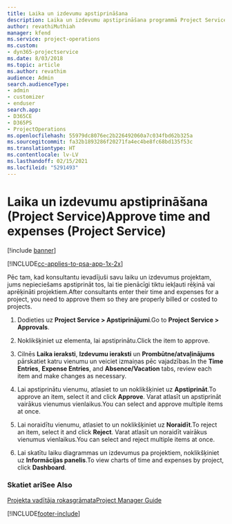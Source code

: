 ```yaml
---
title: Laika un izdevumu apstiprināšana
description: Laika un izdevumu apstiprināšana programmā Project Service
author: revathiMuthiah
manager: kfend
ms.service: project-operations
ms.custom:
- dyn365-projectservice
ms.date: 8/03/2018
ms.topic: article
ms.author: revathim
audience: Admin
search.audienceType:
- admin
- customizer
- enduser
search.app:
- D365CE
- D365PS
- ProjectOperations
ms.openlocfilehash: 55979dc8076ec2b226492060a7c034fbd62b325a
ms.sourcegitcommit: fa32b1893286f20271fa4ec4be8fc68bd135f53c
ms.translationtype: HT
ms.contentlocale: lv-LV
ms.lasthandoff: 02/15/2021
ms.locfileid: "5291493"
---
```

# <a name="approve-time-and-expenses-project-service"></a><span data-ttu-id="2f2e5-103">Laika un izdevumu apstiprināšana (Project Service)</span><span class="sxs-lookup"><span data-stu-id="2f2e5-103">Approve time and expenses (Project Service)</span></span>

[!include [banner](../includes/psa-now-project-operations.md)]

[!INCLUDE[cc-applies-to-psa-app-1x-2x](../includes/cc-applies-to-psa-app-1x-2x.md)]

<span data-ttu-id="2f2e5-104">Pēc tam, kad konsultantu ievadījuši savu laiku un izdevumus projektam, jums nepieciešams apstiprināt tos, lai tie pienācīgi tiktu iekļauti rēķinā vai aprēķināti projektiem.</span><span class="sxs-lookup"><span data-stu-id="2f2e5-104">After consultants enter their time and expenses for a project, you need to approve them so they are properly billed or costed to projects.</span></span>  
  
1.  <span data-ttu-id="2f2e5-105">Dodieties uz **Project Service > Apstiprinājumi**.</span><span class="sxs-lookup"><span data-stu-id="2f2e5-105">Go to **Project Service > Approvals**.</span></span>  
  
2.  <span data-ttu-id="2f2e5-106">Noklikšķiniet uz elementa, lai apstiprinātu.</span><span class="sxs-lookup"><span data-stu-id="2f2e5-106">Click the item to approve.</span></span>  
  
3.  <span data-ttu-id="2f2e5-107">Cilnēs **Laika ieraksti**, **Izdevumu ieraksti** un **Prombūtne/atvaļinājums** pārskatiet katru vienumu un veiciet izmaiņas pēc vajadzības.</span><span class="sxs-lookup"><span data-stu-id="2f2e5-107">In the **Time Entries**, **Expense Entries**, and **Absence/Vacation** tabs, review each item and make changes as necessary.</span></span>  
  
4.  <span data-ttu-id="2f2e5-108">Lai apstiprinātu vienumu, atlasiet to un noklikšķiniet uz **Apstiprināt**.</span><span class="sxs-lookup"><span data-stu-id="2f2e5-108">To approve an item, select it and click **Approve**.</span></span> <span data-ttu-id="2f2e5-109">Varat atlasīt un apstiprināt vairākus vienumus vienlaikus.</span><span class="sxs-lookup"><span data-stu-id="2f2e5-109">You can select and approve multiple items at once.</span></span>  
  
5.  <span data-ttu-id="2f2e5-110">Lai noraidītu vienumu, atlasiet to un noklikšķiniet uz **Noraidīt**.</span><span class="sxs-lookup"><span data-stu-id="2f2e5-110">To reject an item, select it and click **Reject**.</span></span> <span data-ttu-id="2f2e5-111">Varat atlasīt un noraidīt vairākus vienumus vienlaikus.</span><span class="sxs-lookup"><span data-stu-id="2f2e5-111">You can select and reject multiple items at once.</span></span>  
  
6.  <span data-ttu-id="2f2e5-112">Lai skatītu laiku diagrammas un izdevumus pa projektiem, noklikšķiniet uz **Informācijas panelis**.</span><span class="sxs-lookup"><span data-stu-id="2f2e5-112">To view charts of time and expenses by project, click **Dashboard**.</span></span>  
  
### <a name="see-also"></a><span data-ttu-id="2f2e5-113">Skatiet arī</span><span class="sxs-lookup"><span data-stu-id="2f2e5-113">See Also</span></span>  
 [<span data-ttu-id="2f2e5-114">Projekta vadītāja rokasgrāmata</span><span class="sxs-lookup"><span data-stu-id="2f2e5-114">Project Manager Guide</span></span>](../psa/project-manager-guide.md)


[!INCLUDE[footer-include](../includes/footer-banner.md)]